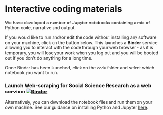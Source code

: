 # Interactive coding materials

We have developed a number of Jupyter notebooks containing a mix of Python code, narrative and output.

If you would like to run and/or edit the code without installing any software on your machine, click on the button below. This launches a **Binder** service allowing you to interact with the code through your web browser - as it is temporary, you will lose your work when you log out and you will be booted out if you don’t do anything for a long time.

Once Binder has been launched, click on the `code` folder and select which notebook you want to run.

### Launch Web-scraping for Social Science Research as a web service: [![Binder](http://mybinder.org/badge_logo.svg)](https://mybinder.org/v2/gh/UKDataServiceOpen/new-forms-of-data/master)<br>

Alternatively, you can download the notebook files and run them on your own machine. See our guidance on installing Python and Jupyter [here](LINK).
